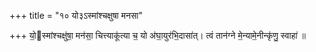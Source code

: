 +++
title = "१० यो३ऽस्मांश्चक्षुषा मनसा"

+++
यो॒स्मांश्चक्षु॑षा॒ मन॑सा॒ चित्त्याकू॑त्या च॒ यो अ॑घा॒युर॑भि॒दासा॑त्। त्वं तान॑ग्ने मे॒न्यामे॒नीन्कृ॑णु॒ स्वाहा॑ ॥